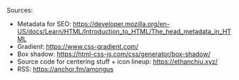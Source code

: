 Sources: 
- Metadata for SEO: https://developer.mozilla.org/en-US/docs/Learn/HTML/Introduction_to_HTML/The_head_metadata_in_HTML
- Gradient: https://www.css-gradient.com/
- Box shadow: https://html-css-js.com/css/generator/box-shadow/
- Source code for centering stuff + icon lineup: https://ethanchiu.xyz/
- RSS: https://anchor.fm/amongus
